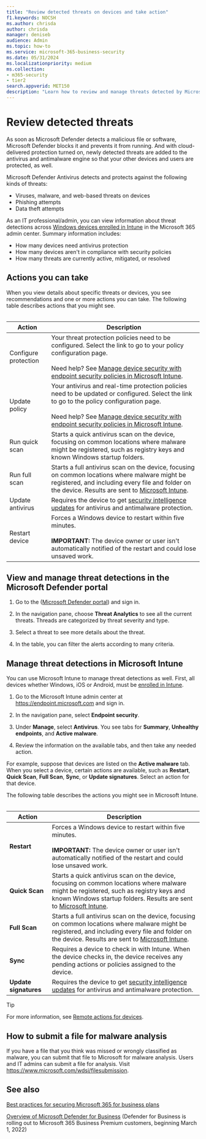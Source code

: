 ```yaml
---
title: "Review detected threats on devices and take action"
f1.keywords: NOCSH
ms.author: chrisda
author: chrisda
manager: deniseb
audience: Admin
ms.topic: how-to
ms.service: microsoft-365-business-security
ms.date: 05/31/2024
ms.localizationpriority: medium
ms.collection:
- m365-security
- tier2
search.appverid: MET150
description: "Learn how to review and manage threats detected by Microsoft Defender Antivirus on your Windows devices."
---
```


# Review detected threats

As soon as Microsoft Defender detects a malicious file or software, Microsoft Defender blocks it and prevents it from running. And with cloud-delivered protection turned on, newly detected threats are added to the antivirus and antimalware engine so that your other devices and users are protected, as well.

Microsoft Defender Antivirus detects and protects against the following kinds of threats:

- Viruses, malware, and web-based threats on devices
- Phishing attempts
- Data theft attempts

As an IT professional/admin, you can view information about threat detections across [Windows devices enrolled in Intune](/mem/intune/enrollment/device-enrollment) in the Microsoft 365 admin center. Summary information includes:

- How many devices need antivirus protection
- How many devices aren't in compliance with security policies
- How many threats are currently active, mitigated, or resolved

## Actions you can take

When you view details about specific threats or devices, you see recommendations and one or more actions you can take. The following table describes actions that you might see.<br><br>

|Action|Description|
|---|---|
|Configure protection|Your threat protection policies need to be configured. Select the link to go to your policy configuration page.<br><br>Need help? See [Manage device security with endpoint security policies in Microsoft Intune](/mem/intune/protect/endpoint-security-policy).|
|Update policy|Your antivirus and real-time protection policies need to be updated or configured. Select the link to go to the policy configuration page.<br><br>Need help? See [Manage device security with endpoint security policies in Microsoft Intune](/mem/intune/protect/endpoint-security-policy).|
|Run quick scan|Starts a quick antivirus scan on the device, focusing on common locations where malware might be registered, such as registry keys and known Windows startup folders.|
|Run full scan|Starts a full antivirus scan on the device, focusing on common locations where malware might be registered, and including every file and folder on the device. Results are sent to [Microsoft Intune](/mem/intune/fundamentals/tutorial-walkthrough-endpoint-manager).|
|Update antivirus|Requires the device to get [security intelligence updates](https://go.microsoft.com/fwlink/?linkid=2149926) for antivirus and antimalware protection.|
|Restart device|Forces a Windows device to restart within five minutes.<br><br>**IMPORTANT:** The device owner or user isn't automatically notified of the restart and could lose unsaved work.|

<a name='view-and-manage-threat-detections-in-the-microsoft-365-defender-portal'></a>

## View and manage threat detections in the Microsoft Defender portal

1. Go to the ([Microsoft Defender portal](https://security.microsoft.com)) and sign in.

2. In the navigation pane, choose **Threat Analytics** to see all the current threats. Threads are categorized by threat severity and type.

3. Select a threat to see more details about the threat.

4. In the table, you can filter the alerts according to many criteria.

## Manage threat detections in Microsoft Intune

You can use Microsoft Intune to manage threat detections as well. First, all devices whether Windows, iOS or Android, must be [enrolled in Intune](/mem/intune/enrollment/windows-enrollment-methods).

1. Go to the Microsoft Intune admin center at <https://endpoint.microsoft.com> and sign in.

2. In the navigation pane, select **Endpoint security**.

3. Under **Manage**, select **Antivirus**. You see tabs for **Summary**, **Unhealthy endpoints**, and **Active malware**.

4. Review the information on the available tabs, and then take any needed action.

For example, suppose that devices are listed on the **Active malware** tab. When you select a device, certain actions are available, such as **Restart**, **Quick Scan**, **Full Scan**, **Sync**, or **Update signatures**. Select an action for that device.

The following table describes the actions you might see in Microsoft Intune.<br><br>

|Action|Description|
|---|---|
|**Restart**|Forces a Windows device to restart within five minutes.<br><br>**IMPORTANT:** The device owner or user isn't automatically notified of the restart and could lose unsaved work.|
|**Quick Scan**|Starts a quick antivirus scan on the device, focusing on common locations where malware might be registered, such as registry keys and known Windows startup folders. Results are sent to [Microsoft Intune](/mem/intune/fundamentals/tutorial-walkthrough-endpoint-manager).|
|**Full Scan**|Starts a full antivirus scan on the device, focusing on common locations where malware might be registered, and including every file and folder on the device. Results are sent to [Microsoft Intune](/mem/intune/fundamentals/tutorial-walkthrough-endpoint-manager).|
|**Sync**|Requires a device to check in with Intune. When the device checks in, the device receives any pending actions or policies assigned to the device.|
|**Update signatures**|Requires the device to get [security intelligence updates](https://go.microsoft.com/fwlink/?linkid=2149926) for antivirus and antimalware protection.|

> [!TIP]
> For more information, see [Remote actions for devices](/mem/intune/protect/endpoint-security-manage-devices#remote-actions-for-devices).

## How to submit a file for malware analysis

If you have a file that you think was missed or wrongly classified as malware, you can submit that file to Microsoft for malware analysis. Users and IT admins can submit a file for analysis. Visit <https://www.microsoft.com/wdsi/filesubmission>.

## See also

[Best practices for securing Microsoft 365 for business plans](secure-your-business-data.md)

[Overview of Microsoft Defender for Business](/defender-business/mdb-overview) (Defender for Business is rolling out to Microsoft 365 Business Premium customers, beginning March 1, 2022)
